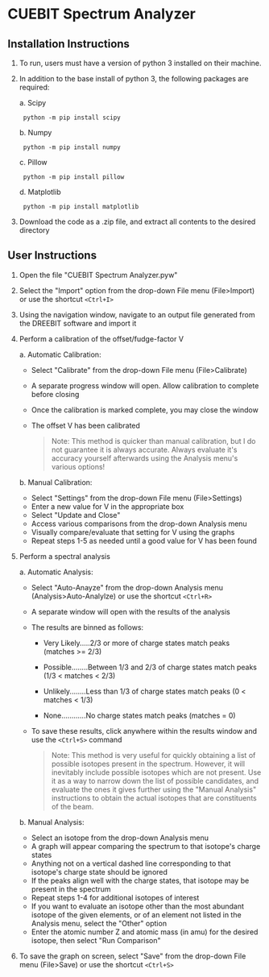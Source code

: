 # CUEBIT Spectrum Analyzer

Installation Instructions
--------------------
1. To run, users must have a version of python 3 installed on their machine.

2. In addition to the base install of python 3, the following packages are required:

	a. Scipy
	
		python -m pip install scipy

	b. Numpy
	
		python -m pip install numpy

	c. Pillow
	
		python -m pip install pillow

	d. Matplotlib
	
		python -m pip install matplotlib
3. Download the code as a .zip file, and extract all contents to the desired directory


User Instructions
--------------------
1. Open the file "CUEBIT Spectrum Analyzer.pyw"

2. Select the "Import" option from the drop-down File menu (File>Import) or use the shortcut `<Ctrl+I>`

3. Using the navigation window, navigate to an output file generated from the DREEBIT software and import it

4. Perform a calibration of the offset/fudge-factor V

	a. Automatic Calibration:
	* Select "Calibrate" from the drop-down File menu (File>Calibrate)
	* A separate progress window will open. Allow calibration to complete before closing
	* Once the calibration is marked complete, you may close the window
	* The offset V has been calibrated

		> Note: This method is quicker than manual calibration, but I do not guarantee it is always accurate. Always evaluate it's accuracy yourself afterwards using the Analysis menu's various options!

	b. Manual Calibration:
	* Select "Settings" from the drop-down File menu (File>Settings)
	* Enter a new value for V in the appropriate box
	* Select "Update and Close"
	* Access various comparisons from the drop-down Analysis menu
	* Visually compare/evaluate that setting for V using the graphs
	* Repeat steps 1-5 as needed until a good value for V has been found

5. Perform a spectral analysis

	a. Automatic Analysis:
	* Select "Auto-Anayze" from the drop-down Analysis menu (Analysis>Auto-Analylze) or use the shortcut `<Ctrl+R>`
	* A separate window will open with the results of the analysis
	* The results are binned as follows:

		* Very Likely.....2/3 or more of charge states match peaks 		(matches >= 2/3)
		
		* Possible........Between 1/3 and 2/3 of charge states match peaks 	(1/3 < matches < 2/3)
		
		* Unlikely........Less than 1/3 of charge states match peaks 		(0 < matches < 1/3)
		
		* None............No charge states match peaks 				(matches = 0)
		
	* To save these results, click anywhere within the results window and use the `<Ctrl+S>` command

		> Note: This method is very useful for quickly obtaining a list of possible isotopes present in the spectrum. However, it will inevitably include possible isotopes which are not present. Use it as a way to narrow down the list of possible candidates, and evaluate the ones it gives further using the "Manual Analysis" instructions to obtain the actual isotopes that are constituents of the beam.

	b. Manual Analysis:
	* Select an isotope from the drop-down Analysis menu
	* A graph will appear comparing the spectrum to that isotope's charge states
	* Anything not on a vertical dashed line corresponding to that isotope's charge state should be ignored
	* If the peaks align well with the charge states, that isotope may be present in the spectrum
	* Repeat steps 1-4 for additional isotopes of interest
	* If you want to evaluate an isotope other than the most abundant isotope of the given elements, or of an element not listed in the Analysis menu, select the "Other" option
	* Enter the atomic number Z and atomic mass (in amu) for the desired isotope, then select "Run Comparison"

6. To save the graph on screen, select "Save" from the drop-down File menu (File>Save) or use the shortcut `<Ctrl+S>`


